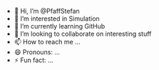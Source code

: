 - 👋 Hi, I’m @PfaffStefan
- 👀 I’m interested in Simulation
- 🌱 I’m currently learning GitHub
- 💞️ I’m looking to collaborate on interesting stuff
- 📫 How to reach me ...
- 😄 Pronouns: ...
- ⚡ Fun fact: ...

<!---
PfaffStefan/PfaffStefan is a ✨ special ✨ repository because its `README.md` (this file) appears on your GitHub profile.
You can click the Preview link to take a look at your changes.
--->
